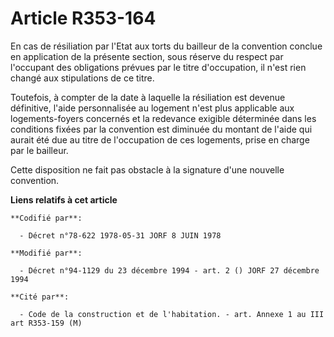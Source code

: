 # Article R353-164

En cas de résiliation par l'Etat aux torts du bailleur de la convention conclue en application de la présente section, sous
réserve du respect par l'occupant des obligations prévues par le titre d'occupation, il n'est rien changé aux stipulations de
ce titre.

Toutefois, à compter de la date à laquelle la résiliation est devenue définitive, l'aide personnalisée au logement n'est plus
applicable aux logements-foyers concernés et la redevance exigible déterminée dans les conditions fixées par la convention
est diminuée du montant de l'aide qui aurait été due au titre de l'occupation de ces logements, prise en charge par le
bailleur.

Cette disposition ne fait pas obstacle à la signature d'une nouvelle convention.

**Liens relatifs à cet article**

	**Codifié par**:

	  - Décret n°78-622 1978-05-31 JORF 8 JUIN 1978

	**Modifié par**:

	  - Décret n°94-1129 du 23 décembre 1994 - art. 2 () JORF 27 décembre 1994

	**Cité par**:

	  - Code de la construction et de l'habitation. - art. Annexe 1 au III art R353-159 (M)
